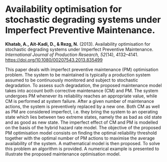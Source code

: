 # Availability optimisation for stochastic degrading systems under Imperfect Preventive Maintenance.
**Khatab, A., Ait-Kadi, D., &amp; Rezg, N.** (2013). Availability optimisation for stochastic degrading systems under Imperfect Preventive Maintenance. *International Journal of Production Research, 52*(14), 4132–4141. https://doi.org/10.1080/00207543.2013.835499 
  
This paper deals with imperfect preventive maintenance (PM) optimisation problem. The system to be maintained is typically a production system assumed to be continuously monitored and subject to stochastic degradation. To assess such degradation, the proposed maintenance model takes into account both corrective maintenance (CM) and PM. The system undergoes PM whenever its reliability reaches an appropriate value, while CM is performed at system failure. After a given number of maintenance actions, the system is preventively replaced by a new one. Both CM as well as PM are considered imperfect, i.e. they bring the system to an operating state which lies between two extreme states, namely the as bad as old state and as good as new state. The imperfect effect of CM and PM is modelled on the basis of the hybrid hazard rate model. The objective of the proposed PM optimisation model consists on finding the optimal reliability threshold together with the optimal number of PM actions to maximise the average availability of the system. A mathematical model is then proposed. To solve this problem an algorithm is provided. A numerical example is presented to illustrate the proposed maintenance optimisation model.
  

